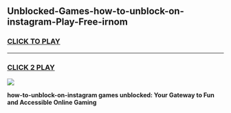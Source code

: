 
## Unblocked-Games-how-to-unblock-on-instagram-Play-Free-irnom
<h3>
<a href="https://premium76.site?title=how-to-unblock-on-instagram&ref=23A">CLICK TO PLAY</a></h3>
<hr>

<h3>
<a href="https://premium76.site?title=how-to-unblock-on-instagram&ref=23A">CLICK 2 PLAY</a>
  
</h3>

<a href="https://premium76.site?title=how-to-unblock-on-instagram&ref=23A"><img src="https://clearcache.store/games.png"></a>


**how-to-unblock-on-instagram games unblocked: Your Gateway to Fun and Accessible Online Gaming**

